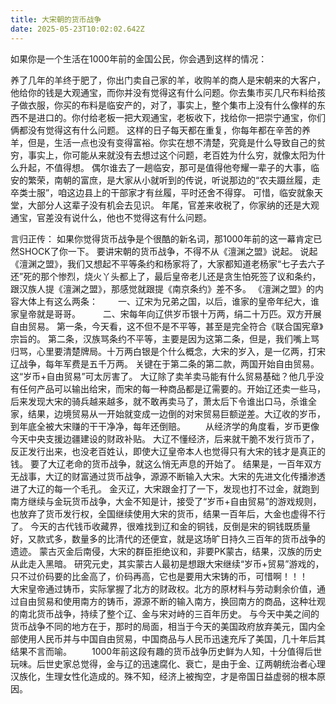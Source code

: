 ```yaml
---
title: 大宋朝的货币战争
date: 2025-05-23T10:02:02.642Z
---
```


如果你是一个生活在1000年前的金国公民，你会遇到这样的情况：

养了几年的羊终于肥了，你出门卖自己家的羊，收购羊的商人是宋朝来的大客户，他给你的钱是大观通宝，而你并没有觉得这有什么问题。你去集市买几尺布料给孩子做衣服，你买的布料是临安产的，对了，事实上，整个集市上没有什么像样的东西不是进口的。你付给老板一把大观通宝，老板收下，找给你一把崇宁通宝，你们俩都没有觉得这有什么问题。
   这样的日子每天都在重复，你每年都在辛苦的养羊，但是，生活一点也没有变得富裕。你实在想不清楚，究竟是什么导致自己的贫穷，事实上，你可能从来就没有去想过这个问题，老百姓为什么穷，就像太阳为什么升起，不值得想。
   偶尔谁去了一趟临安，那可是值得他夸耀一辈子的大事，临安的繁荣，南朝的富庶，是大家从小就听到的传说，听说那边的“农夫蹑丝履，走卒类士服”，咱这边县上的干部家才有丝履，平时还舍不得穿。
   可惜，临安就象天堂，大部分人这辈子没有机会去见识。
   年尾，官差来收税了，你家纳的还是大观通宝，官差没有说什么，他也不觉得这有什么问题。

 

言归正传：
   如果你觉得货币战争是个很酷的新名词，那1000年前的这一幕肯定已然SHOCK了你一下。
   要讲宋朝的货币战争，不得不从《澶渊之盟》说起。
   说起《澶渊之盟》，我们又想起不平等条约和杨家将了，大家都知道老杨家“七子去六子还”死的那个惨烈，烧火丫头都上了，最后皇帝老儿还是贪生怕死签了议和条约，跟汉族人提《澶渊之盟》，那感觉就跟提《南京条约》差不多。
   《澶渊之盟》的内容大体上有这么两条：
 　　一、辽宋为兄弟之国，以后，谁家的皇帝年纪大，谁家皇帝就是哥哥。
　 　二、宋每年向辽供岁币银十万两，绢二十万匹。双方开展自由贸易。
   第一条，今天看，这不但不是不平等，甚至是完全符合《联合国宪章》宗旨的。
   第二条，汉族骂条约不平等，主要是因为这第二条，但是，我们嘴上骂归骂，心里要清楚牌局。十万两白银是个什么概念，大宋的岁入，是一亿两，打宋辽战争，每年军费是五千万两。
   关键在于第二条的第二款，两国开始自由贸易。
   这“岁币+自由贸易”可太厉害了。
   大辽除了卖羊卖马能有什么贸易基础？他几乎没有任何产品可以输出给宋，而宋的每一种商品都是辽需要的。开始辽还卖一些马，后来发现大宋的骑兵越来越多，就不敢再卖马了，萧太后下令谁出口马，杀谁全家，结果，边境贸易从一开始就变成一边倒的对宋贸易巨额逆差。大辽收的岁币，到年底全被大宋赚的干干净净，每年还倒赔。
　　从经济学的角度看，岁币更像今天中央支援边疆建设的财政补贴。
   大辽不懂经济，后来就干脆不发行货币了，反正发行出来，也没老百姓认，即使大辽皇帝本人也觉得只有大宋的钱才是真正的钱。
   要了大辽老命的货币战争，就这么悄无声息的开始了。
   结果是，一百年双方无战事，大辽的财富通过货币战争，源源不断输入大宋。大宋的先进文化传播渗透进了大辽的每一个毛孔。
   金灭辽，大宋跟金打了一下，发现也打不过金，就跑到南方继续与金玩货币战争，大金不知是计，接受了“岁币+自由贸易”的游戏规则，也放弃了货币发行权，全国继续使用大宋的货币，结果一百年后，大金也虚得不行了。
   今天的古代钱币收藏界，很难找到辽和金的铜钱，反倒是宋的铜钱既质量好，又款式多，数量多的比清代的还便宜，就是这场旷日持久三百年的货币战争的遗迹。
   蒙古灭金后南侵，大宋的群臣拒绝议和，非要PK蒙古，结果，汉族的历史从此走入黑暗。
   研究元史，其实蒙古人最初是想跟大宋继续“岁币+贸易”游戏的，只不过价码要的比金高了，价码再高，它也是要用大宋铸的币，可惜啊！！！　　
　　大宋皇帝通过铸币，实际掌握了北方的财政权。北方的原材料与劳动剩余价值，通过自由贸易和使用南方的铸币，源源不断的输入南方，换回南方的商品，这种壮观的南北货币战争，持续了整个辽、金与宋对峙的三百年历史。
   与今天中美之间的货币战争不同的地方在于，那时的局面，相当于今天的美国政府放弃美元，国内全部使用人民币并与中国自由贸易，中国商品与人民币迅速充斥了美国，几十年后其结果不言而喻。
　　1000年前这段有趣的货币战争历史鲜为人知，十分值得后世玩味。后世史家总觉得，金与辽的迅速腐化、衰亡，是由于金、辽两朝统治者心理汉族化，生理女性化造成的。殊不知，经济上被掏空，才是帝国日益虚弱的根本原因。